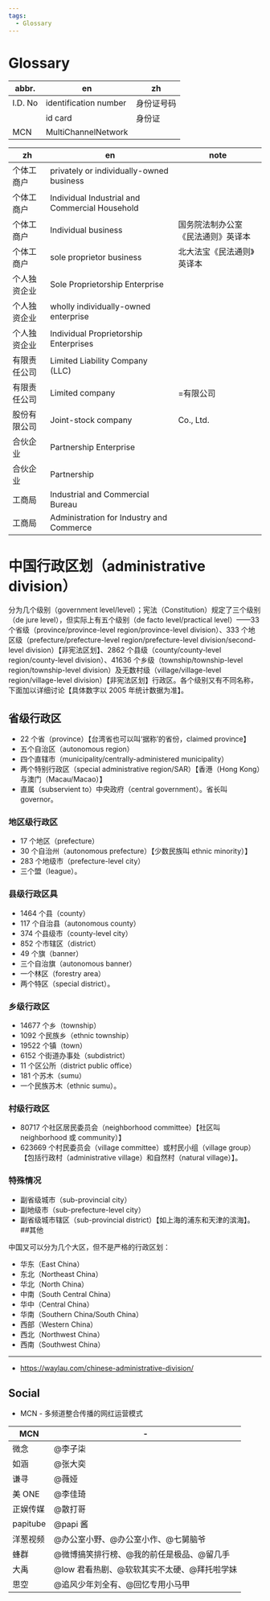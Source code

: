 ```yaml
---
tags:
  - Glossary
---
```


# Glossary

| abbr.   | en                    | zh         |
| ------- | --------------------- | ---------- |
| I.D. No | identification number | 身份证号码 |
|         | id card               | 身份证     |
| MCN     | MultiChannelNetwork   |

| zh           | en                                             | note                               |
| ------------ | ---------------------------------------------- | ---------------------------------- |
| 个体工商户   | privately or individually-owned business       |
| 个体工商户   | Individual Industrial and Commercial Household |
| 个体工商户   | Individual business                            | 国务院法制办公室《民法通则》英译本 |
| 个体工商户   | sole proprietor business                       | 北大法宝《民法通则》英译本         |
| 个人独资企业 | Sole Proprietorship Enterprise                 |
| 个人独资企业 | wholly individually-owned enterprise           |
| 个人独资企业 | Individual Proprietorship Enterprises          |
| 有限责任公司 | Limited Liability Company (LLC)                |
| 有限责任公司 | Limited company                                | =有限公司                          |
| 股份有限公司 | Joint-stock company                            | Co., Ltd.                          |
| 合伙企业     | Partnership Enterprise                         |
| 合伙企业     | Partnership                                    |
| 工商局       | Industrial and Commercial Bureau               |
| 工商局       | Administration for Industry and Commerce       |

# 中国行政区划（administrative division）

分为几个级别（government level/level）；宪法（Constitution）规定了三个级别（de jure level），但实际上有五个级别（de facto level/practical level）——33 个省级（province/province-level region/province-level division）、333 个地区级（prefecture/prefecture-level region/prefecture-level division/second-level division）【非宪法区划】、2862 个县级（county/county-level region/county-level division）、41636 个乡级（township/township-level region/township-level division）及无数村级（village/village-level region/village-level division）【非宪法区划】行政区。各个级别又有不同名称，下面加以详细讨论【具体数字以 2005 年统计数据为准】。

## 省级行政区

- 22 个省（province）【台湾省也可以叫‘据称’的省份，claimed province】
- 五个自治区（autonomous region）
- 四个直辖市（municipality/centrally-administered municipality）
- 两个特别行政区（special administrative region/SAR）【香港（Hong Kong）与澳门（Macau/Macao）】
- 直属（subservient to）中央政府（central government）。省长叫 governor。

### 地区级行政区

- 17 个地区（prefecture）
- 30 个自治州（autonomous prefecture）【少数民族叫 ethnic minority）】
- 283 个地级市（prefecture-level city）
- 三个盟（league）。

### 县级行政区具

- 1464 个县（county）
- 117 个自治县（autonomous county）
- 374 个县级市（county-level city）
- 852 个市辖区（district）
- 49 个旗（banner）
- 三个自治旗（autonomous banner）
- 一个林区（forestry area）
- 两个特区（special district）。

### 乡级行政区

- 14677 个乡（township）
- 1092 个民族乡（ethnic township）
- 19522 个镇（town）
- 6152 个街道办事处（subdistrict）
- 11 个区公所（district public office）
- 181 个苏木（sumu）
- 一个民族苏木（ethnic sumu）。

### 村级行政区

- 80717 个社区居民委员会（neighborhood committee）【社区叫 neighborhood 或 community）】
- 623669 个村民委员会（village committee）或村民小组（village group）【包括行政村（administrative village）和自然村（natural village）】。

### 特殊情况

- 副省级城市（sub-provincial city）
- 副地级市（sub-prefecture-level city）
- 副省级城市辖区（sub-provincial district）【如上海的浦东和天津的滨海】。 ##其他

中国又可以分为几个大区，但不是严格的行政区划：

- 华东（East China）
- 东北（Northeast China）
- 华北（North China）
- 中南（South Central China）
- 华中（Central China）
- 华南（Southern China/South China）
- 西部（Western China）
- 西北（Northwest China）
- 西南（Southwest China）

---

- https://waylau.com/chinese-administrative-division/

## Social

- MCN - 多频道整合传播的网红运营模式

| MCN      | -                                           |
| -------- | ------------------------------------------- |
| 微念     | @李子柒                                     |
| 如涵     | @张大奕                                     |
| 谦寻     | @薇娅                                       |
| 美 ONE   | @李佳琦                                     |
| 正娱传媒 | @散打哥                                     |
| papitube | @papi 酱                                    |
| 洋葱视频 | @办公室小野、@办公室小作、@七舅脑爷         |
| 蜂群     | @微博搞笑排行榜、@我的前任是极品、@留几手   |
| 大禹     | @low 君看热剧、@软软其实不太硬、@拜托啦学妹 |
| 思空     | @追风少年刘全有、@回忆专用小马甲            |
